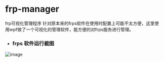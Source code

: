 # frp-manager
frp可视化管理程序
  针对原本来的frps软件在使用时配置上可能不太方便，这里使用wpf做了一个可视化的管理软件，能方便的对frps服务进行管理。
+ ### frps 软件运行截图
![image](https://user-images.githubusercontent.com/20697853/136740993-59d78597-941a-4308-bdb7-c8ffcfe084ac.png)
